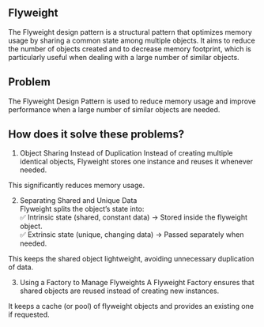 ## Flyweight
The Flyweight design pattern is a structural pattern that optimizes memory usage by sharing a common state among multiple objects.
It aims to reduce the number of objects created and to decrease memory footprint, which is particularly useful when dealing 
with a large number of similar objects.

## Problem
The Flyweight Design Pattern is used to reduce memory usage and improve performance when a large number of similar objects are needed.

## How does it solve these problems?
1. Object Sharing Instead of Duplication
   Instead of creating multiple identical objects, Flyweight stores one instance and reuses it whenever needed.

This significantly reduces memory usage.

2. Separating Shared and Unique Data  
   Flyweight splits the object’s state into:  
   ✅ Intrinsic state (shared, constant data) → Stored inside the flyweight object.  
   ✅ Extrinsic state (unique, changing data) → Passed separately when needed.  

This keeps the shared object lightweight, avoiding unnecessary duplication of data.

3. Using a Factory to Manage Flyweights
   A Flyweight Factory ensures that shared objects are reused instead of creating new instances.

It keeps a cache (or pool) of flyweight objects and provides an existing one if requested.
